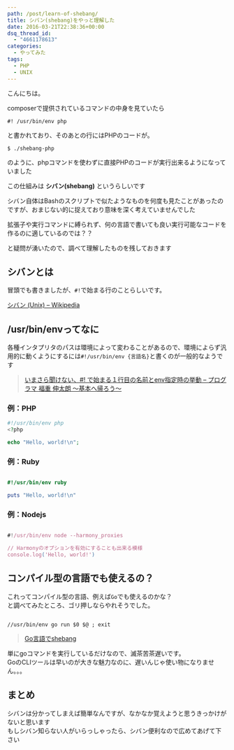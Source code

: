 ```yaml
---
path: /post/learn-of-shebang/
title: シバン(shebang)をやっと理解した
date: 2016-03-21T22:38:36+00:00
dsq_thread_id:
  - "4661178613"
categories:
  - やってみた
tags:
  - PHP
  - UNIX
---
```

こんにちは。

composerで提供されているコマンドの中身を見ていたら


```
#! /usr/bin/env php
```


と書かれており、そのあとの行にはPHPのコードが。


```
$ ./shebang-php
```


のように、phpコマンドを使わずに直接PHPのコードが実行出来るようになっていました
  
この仕組みは **シバン(shebang)** というらしいです

シバン自体はBashのスクリプトで似たようなものを何度も見たことがあったのですが、おまじない的に捉えており意味を深く考えていませんでした
  
拡張子や実行コマンドに縛られず、何の言語で書いても良い実行可能なコードを作るのに適しているのでは？？
  
と疑問が湧いたので、調べて理解したものを残しておきます

<!--more-->

シバンとは
----------------------------------------


冒頭でも書きましたが、`#!`で始まる行のことらしいです。

[シバン (Unix) &#8211; Wikipedia](https://ja.wikipedia.org/wiki/%E3%82%B7%E3%83%90%E3%83%B3_(Unix))

/usr/bin/envってなに
----------------------------------------


各種インタプリタのパスは環境によって変わることがあるので、環境によらず汎用的に動くようにするには`#!/usr/bin/env {言語名}`と書くのが一般的なようです

> [いまさら聞けない、#! で始まる１行目の名前とenv指定時の挙動 &#8211; プログラマ 福重 伸太朗 ～基本へ帰ろう～](http://d.hatena.ne.jp/japanrock_pg/20100319/1268968887)

### 例：PHP

```php
#!/usr/bin/env php
<?php

echo "Hello, world!\n";
```




<h3>
  例：Ruby
</h3>



```ruby

#!/usr/bin/env ruby

puts "Hello, world!\n"
```




<h3>
  例：Nodejs
</h3>



```javascript

#!/usr/bin/env node --harmony_proxies

// Harmonyのオプションを有効にすることも出来る模様
console.log('Hello, world!')
```




<h2>
  コンパイル型の言語でも使えるの？
</h2>



<p>
  これってコンパイル型の言語、例えば<code>Go</code>でも使えるのかな？<br />
  と調べてみたところ、ゴリ押しならやれそうでした。
</p>



```

//usr/bin/env go run $0 $@ ; exit
```




<blockquote>
  <p>
    <a href="http://qiita.com/ando-masaki/items/323c6b08e07ec4538c3d">Go言語でshebang</a>
  </p>
  
</blockquote>



<p>
  単にgoコマンドを実行しているだけなので、滅茶苦茶遅いです。<br />
  GoのCLIツールは早いのが大きな魅力なのに、遅いんじゃ使い物になりません。。。
</p>



<h2>
  まとめ
</h2>



<p>
  シバンは分かってしまえば簡単なんですが、なかなか覚えようと思うきっかけがないと思います<br />
  もしシバン知らない人がいらっしゃったら、シバン便利なので広めてあげて下さい
</p>



<div style="font-size:0px;height:0px;line-height:0px;margin:0;padding:0;clear:both">
  
</div>